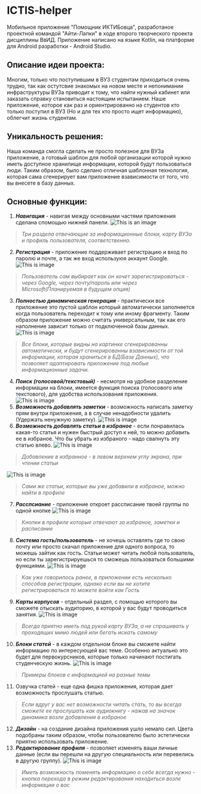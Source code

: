 # ICTIS-helper
Мобильное приложение "Помощник ИКТИБовца", разработаное проектной командой "Айти-Лапки" в ходе второго творческого проекта дисциплины ВвИД.
Приложение написано на языке Kotlin, на платформе для Android разработки - Android Studio.



## Описание идеи проекта:
Многим, только что поступившим в ВУЗ студентам приходиться очень трудно, так как остутсвие знакомых на новом месте и непонимании инфраструктуры ВУЗа приводит к тому, что найти нужный кабинет или заказать справку становиться настоящим испытанием. Наше приложение, которое как раз и ориентрированно на студентов кто только поступил в ВУЗ (Но и для тех кто просто ищет информацию), облегчит жизнь студентам.

## Уникальность решения:
Наша команда смогла сделать не просто полезное для ВУЗа приложение, а готовый шаблон для любой организации которой нужно иметь доступное хранилище информации, которой будут пользоваться люди. Таким образом, было сделано отличная шаблонная технология, которая сама сгенерирует вам приложение взависимости от того, что вы внесете в базу данных.




## Основные функции:
  1) ***Навигация*** - навигая между основными частями приложения сделана спомощью нижней панели.
![This is an image](https://sun9-east.userapi.com/sun9-18/s/v1/ig2/9QMBgre1iM-Xzdjo_LeknEj4upVGcY1Yc7MSJEJK5MAIgvBoMHeoM3hqtg0_R37pJi_qTtN5tVwMUjDhDCyyIgmN.jpg?size=972x194&quality=95&type=album)
>*Три раздела отвечающие за информационные блоки, карту ВУЗа и профиль пользователя, соответственно.*
  2) ***Регистрация*** - приложение поддерживает регистрацию и вход по паролю и почте, а так же вход используюя аккаунт Google.
![This is image](https://sun9-east.userapi.com/sun9-35/s/v1/ig2/JpPpdIJrftMQl_QDnkGsu1-PFJT70kTfl5aQDeuwKDCqVd8fWhHCrotccAMWDenYyMbMijN5u_2NnNORXLKfK1--.jpg?size=300x425&quality=95&type=album)
>*Пользователь сам выбирает как он хочет зарегистрироваться - через Google, через почту/пароль или через Microsoft(Планируемая в будущем опция)*
3) ***Полностью динамическая генерация*** - практически все приложение это пустой шаблон который автоматически заполняется когда пользователь переходит
к тому или иному фрагменту. Таким образом приложение можно считать универсальным, так как его наполнение зависит только от подключенной базы данных.
![This is image](https://sun9-west.userapi.com/sun9-67/s/v1/ig2/fRypI-yj84H5ugsfz3NvD_PIG7gQgH8q6z17WsffS8gyIZG_647ZBuKxdNFeFGZtZ6lCZ5-xGzNsaEZByA7qL69V.jpg?size=972x1937&quality=95&type=album)
>*Все блоки, которые видны на картинке сгенерированны автоматически, и будут сгенерированны взависимости от той информации, которая храниться в БД(Базе Данных), что позволяет адаптировать приложение под любые информационные задачи.*
  4) ***Поиск (голосовой/текстовый)*** - несмотря на удобное разделение информации на блоки, имеется функция поиска (голосового или текстового), для удобства использования приложения.
![This is image](https://sun9-west.userapi.com/sun9-38/s/v1/ig2/T0cCwFEZCd-EcbC1eIosLt2ER8gB78JZqADJRqdAobNdO8mhbejZui0-MEglFBbaqvAECTmNUUstSr3ZfTCG53ko.jpg?size=972x173&quality=95&type=album)
  5) ***Возможность добавлять заметки*** - возможность написать заметку прям внутри приложения, а в случае ненадобности удалить (Удержать ненужную заметку).
![This is image](https://sun9-west.userapi.com/sun9-49/s/v1/ig2/CZHCdXlS26tBCpePob1drlG8TMjq_9Oi63fA86wPVjq-Ldo4emvXT9HH0KV0_d5UkbZMn4ICzopBaKtBnnnaYQr9.jpg?size=972x959&quality=95&type=album)
  6) ***Возможность добавлять статьи в избраное*** - если понравилась какая-то статья и нужен быстрый доступ к ней, то можно добавить ее в избраное.
Что бы убрать из избраного - надо свапнуть эту статью влево.
![This is image](https://sun9-east.userapi.com/sun9-75/s/v1/ig2/eDf17SXuxdtJ0ISChszjw4QWtJ2gyj9XVvCc1kl8vAcSI4b1ZWE8Uz5GstJDcFb9Z4JyX1chJ1m71hdeRTo1dU-v.jpg?size=815x306&quality=95&type=album)
>*Добавление в избранное - в левом верхнем углу экрана, при чтении статьи*
>
![This is image](https://sun9-east.userapi.com/sun9-29/s/v1/ig2/lH6jdJs9F5aeVf0bSV9WjHnVJ2ejsgeE4eQ5tsqEdgz03EkS_ZVpmJckr8GtWkiWcqT8reo8yQ76QOwQgkbDONJL.jpg?size=972x663&quality=95&type=album)
>*Сами же статьи, которые вы уже добавили в избраное, можно найти в профиле*
  7) ***Расспсиание*** - приложение откроет рассписание твоей группы по одной кнопке
![This is image](https://sun9-east.userapi.com/sun9-74/s/v1/ig2/6FxedUWBs-Fat4TZR55lOaFPxg5twAP8UO2JvYR8byOBp0E5mItKdgKEBFlHLGcECHb-XVWHwBoVcf0YcUenp-oo.jpg?size=933x471&quality=95&type=album)
>*Кнопки в профиле которые отвечают за избраное, заметки и расписание*
  8) ***Система гость/пользователь*** - не хочешь оставлять где то свою почту или просто скачал приложение для одного вопроса, то можешь зайтик как гость.
Статьи может читать любой пользователь, но если ты зарегистрируешься то сможешь пользоваться большими функциями.
![This is image](https://sun9-west.userapi.com/sun9-14/s/v1/ig2/BYto2GrvfQUmAjL4jC_PToSDApBOJi6GL3QDaH_9pLQN4GMU0e18EGtDS9qzZkZi6YMdixhuaISZjVc8RVzu4rCU.jpg?size=234x231&quality=95&type=album)
>*Как уже говорилось ранее, в приложении есть несколько способов регистрации, однако если вы не хотите регистрироваться то можете войти как Гость*
  9) ***Карты корпусов*** - отдельный раздел, с помощью которого вы сможете отыскать аудиторию, в которой у вас будут проводиться занятия.
![This is image](https://sun9-west.userapi.com/sun9-5/s/v1/ig2/oxJX0Q4CCa0jqT7Z20FFbysk5bQsDyDeOSyNTtQUrI1IqR2iJRp3lFhEn1Fus1ggIg55hjtYBvzT3hamOeKOQ0RK.jpg?size=972x1386&quality=95&type=album)
>*Всегда приятно иметь под рукой карту ВУЗа, а не спрашивать у проходящих мимо людей или бегать искать самому*
  10) ***Блоки статей*** - в каждом отдельном блоке вы сможете найти информацию по интересующей вас теме. Особенно актуально это будет для первокурсников, которые только начинают постигать студенческую жизнь.
![This is image](https://sun9-west.userapi.com/sun9-65/s/v1/ig2/XvMdEzSXqGsfRlX_QAZ9Q8C4l9hhHDxBQp_ny8aSTjSX9g_7C7nn3N2-n106tYoQLfpaeaK3wUHdToXN1wBpsdiV.jpg?size=972x682&quality=95&type=album)
>*Примеры блоков с информацией на разные темы*
  11) Озвучка статей - еще одна фишка приложения, которая дает возможность прослушать статью.
>*Если вдруг у вас нет возможности читать стать, то вы всегда сможете ее прослушать как аудиокнигу - нажав на значок динамика возле добавления в избраное*
  12) ***Дизайн*** - на создание дизайна приложения ушло немало сил. Цвета подобраны таким образом, чтобы пользователю было эстетически приятно использовать приложение. 
  13) ***Редактирование профиля*** - позволяет изменять ваши личные данные (если вы перешли на другую специальность или перевелись в другую группу).
![This is image](https://sun9-east.userapi.com/sun9-24/s/v1/ig2/o-hFD05heu9jwTZQDMMn3fqd3vj1xL8uWNrbzeO7Mgy-D2BbcktdoTO7Mdwc5CwNHTXFU9RpIq7LGGQLsVUA302C.jpg?size=972x1141&quality=95&type=album)
>*Иметь возможность поменять информацию о себе всегда нужно - кнопка перехода в режим редактирования находиться возле информации о вас*
